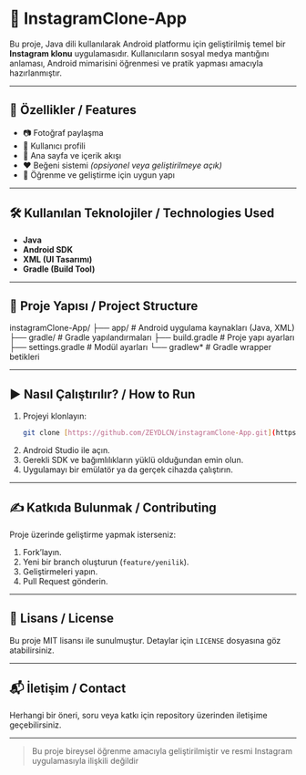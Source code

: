 # 📸 InstagramClone-App

Bu proje, Java dili kullanılarak Android platformu için geliştirilmiş temel bir **Instagram klonu** uygulamasıdır. Kullanıcıların sosyal medya mantığını anlaması, Android mimarisini öğrenmesi ve pratik yapması amacıyla hazırlanmıştır.

---

## 🚀 Özellikler / Features

* 📷 Fotoğraf paylaşma
* 👤 Kullanıcı profili
* 🧭 Ana sayfa ve içerik akışı
* ❤️ Beğeni sistemi *(opsiyonel veya geliştirilmeye açık)*
* 🧪 Öğrenme ve geliştirme için uygun yapı

---

## 🛠️ Kullanılan Teknolojiler / Technologies Used

* **Java**
* **Android SDK**
* **XML (UI Tasarımı)**
* **Gradle (Build Tool)**

---

## 📂 Proje Yapısı / Project Structure

instagramClone-App/
├── app/               # Android uygulama kaynakları (Java, XML)
├── gradle/            # Gradle yapılandırmaları
├── build.gradle       # Proje yapı ayarları
├── settings.gradle    # Modül ayarları
└── gradlew* # Gradle wrapper betikleri


---

## ▶️ Nasıl Çalıştırılır? / How to Run

1.  Projeyi klonlayın:
    ```bash
    git clone [https://github.com/ZEYDLCN/instagramClone-App.git](https://github.com/ZEYDLCN/instagramClone-App.git)
    ```
2.  Android Studio ile açın.
3.  Gerekli SDK ve bağımlılıkların yüklü olduğundan emin olun.
4.  Uygulamayı bir emülatör ya da gerçek cihazda çalıştırın.

---

## ✍️ Katkıda Bulunmak / Contributing

Proje üzerinde geliştirme yapmak isterseniz:

1.  Fork’layın.
2.  Yeni bir branch oluşturun (`feature/yenilik`).
3.  Geliştirmeleri yapın.
4.  Pull Request gönderin.

---

## 🧾 Lisans / License

Bu proje MIT lisansı ile sunulmuştur. Detaylar için `LICENSE` dosyasına göz atabilirsiniz.

---

## 📬 İletişim / Contact

Herhangi bir öneri, soru veya katkı için repository üzerinden iletişime geçebilirsiniz.

---

> Bu proje bireysel öğrenme amacıyla geliştirilmiştir ve resmi Instagram uygulamasıyla ilişkili değildir
